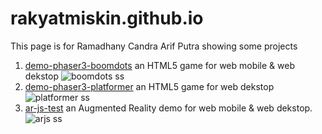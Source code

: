# rakyatmiskin.github.io

This page is for Ramadhany Candra Arif Putra showing some projects

1. [demo-phaser3-boomdots](https://rakyatmiskin.github.io/demo-phaser3-platformer/dist) an HTML5 game for web mobile & web dekstop
![boomdots ss](https://rakyatmiskin.github.io/image_doc/boomdots-test.png)
2. [demo-phaser3-platformer](https://rakyatmiskin.github.io/demo-phaser3-boomdots/dist) an HTML5 game for web dekstop
![platformer ss](https://rakyatmiskin.github.io/image_doc/platformer-test.png)
3. [ar-js-test](https://rakyatmiskin.github.io/ar-js-test) an Augmented Reality demo for web mobile & web dekstop.
![arjs ss](https://rakyatmiskin.github.io/image_doc/arjs-test.png)
